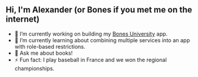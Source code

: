 ## Hi, I'm Alexander (or Bones if you met me on the internet)

- 🔭 I’m currently working on building my [Bones University](https://github.com/Bones1335/bones-university) app.
- 🌱 I’m currently learning about combining multiple services into an app with role-based restrictions.
- 💬 Ask me about books!
- ⚡ Fun fact: I play baseball in France and we won the regional championships.
